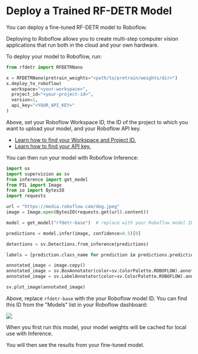 # Deploy a Trained RF-DETR Model

You can deploy a fine-tuned RF-DETR model to Roboflow.

Deploying to Roboflow allows you to create multi-step computer vision applications that run both in the cloud and your own hardware.

To deploy your model to Roboflow, run:

```python
from rfdetr import RFDETRNano

x = RFDETRNano(pretrain_weights="<path/to/pretrain/weights/dir>")
x.deploy_to_roboflow(
  workspace="<your-workspace>",
  project_id="<your-project-id>",
  version=1,
  api_key="<YOUR_API_KEY>"
)
```

Above, set your Roboflow Workspace ID, the ID of the project to which you want to upload your model, and your Roboflow API key.

- [Learn how to find your Workspace and Project ID.](https://docs.roboflow.com/developer/authentication/workspace-and-project-ids)
- [Learn how to find your API key.](https://docs.roboflow.com/developer/authentication/find-your-roboflow-api-key)

You can then run your model with Roboflow Inference:

```python
import os
import supervision as sv
from inference import get_model
from PIL import Image
from io import BytesIO
import requests

url = "https://media.roboflow.com/dog.jpeg"
image = Image.open(BytesIO(requests.get(url).content))

model = get_model("rfdetr-base")  # replace with your Roboflow model ID

predictions = model.infer(image, confidence=0.5)[0]

detections = sv.Detections.from_inference(predictions)

labels = [prediction.class_name for prediction in predictions.predictions]

annotated_image = image.copy()
annotated_image = sv.BoxAnnotator(color=sv.ColorPalette.ROBOFLOW).annotate(annotated_image, detections)
annotated_image = sv.LabelAnnotator(color=sv.ColorPalette.ROBOFLOW).annotate(annotated_image, detections, labels)

sv.plot_image(annotated_image)
```

Above, replace `rfdetr-base` with the your Roboflow model ID. You can find this ID from the "Models" list in your Roboflow dashboard:

![](https://media.roboflow.com/rfdetr/models-list.png)

When you first run this model, your model weights will be cached for local use with Inference.

You will then see the results from your fine-tuned model.